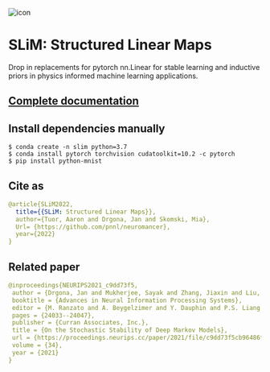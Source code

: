 ![icon](docs/_static/slim.png)

# SLiM: Structured Linear Maps

Drop in replacements for pytorch nn.Linear for stable learning and inductive priors 
in physics informed machine learning applications.

## [Complete documentation](https://pnnl.github.io/slim/)

## Install dependencies manually

```console
$ conda create -n slim python=3.7
$ conda install pytorch torchvision cudatoolkit=10.2 -c pytorch
$ pip install python-mnist
```

## Cite as

```yaml
@article{SLiM2022,
  title={{SLiM: Structured Linear Maps}},
  author={Tuor, Aaron and Drgona, Jan and Skomski, Mia},
  Url= {https://github.com/pnnl/neuromancer}, 
  year={2022}
}
```

## Related paper
```yaml
@inproceedings{NEURIPS2021_c9dd73f5,
 author = {Drgona, Jan and Mukherjee, Sayak and Zhang, Jiaxin and Liu, Frank and Halappanavar, Mahantesh},
 booktitle = {Advances in Neural Information Processing Systems},
 editor = {M. Ranzato and A. Beygelzimer and Y. Dauphin and P.S. Liang and J. Wortman Vaughan},
 pages = {24033--24047},
 publisher = {Curran Associates, Inc.},
 title = {On the Stochastic Stability of Deep Markov Models},
 url = {https://proceedings.neurips.cc/paper/2021/file/c9dd73f5cb96486f5e1e0680e841a550-Paper.pdf},
 volume = {34},
 year = {2021}
}
```